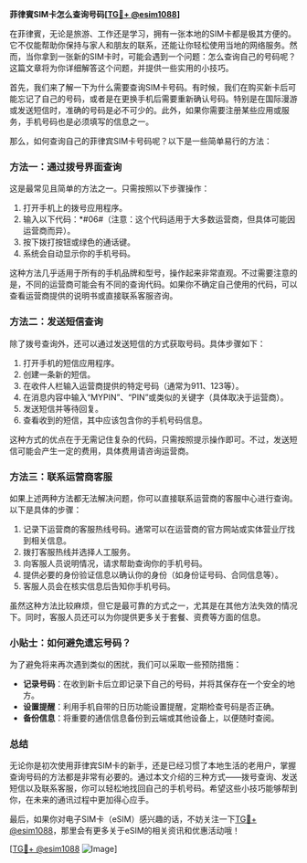 **菲律賓SIM卡怎么查询号码[[TG💪+ @esim1088](https://t.me/s/esim1088)]**

在菲律賓，无论是旅游、工作还是学习，拥有一张本地的SIM卡都是极其方便的。它不仅能帮助你保持与家人和朋友的联系，还能让你轻松使用当地的网络服务。然而，当你拿到一张新的SIM卡时，可能会遇到一个问题：怎么查询自己的号码呢？这篇文章将为你详细解答这个问题，并提供一些实用的小技巧。

首先，我们来了解一下为什么需要查询SIM卡号码。有时候，我们在购买新卡后可能忘记了自己的号码，或者是在更换手机后需要重新确认号码。特别是在国际漫游或发送短信时，准确的号码是必不可少的。此外，如果你需要注册某些应用或服务，手机号码也是必须填写的信息之一。

那么，如何查询自己的菲律宾SIM卡号码呢？以下是一些简单易行的方法：

### 方法一：通过拨号界面查询

这是最常见且简单的方法之一。只需按照以下步骤操作：

1. 打开手机上的拨号应用程序。
2. 输入以下代码：*#06#（注意：这个代码适用于大多数运营商，但具体可能因运营商而异）。
3. 按下拨打按钮或绿色的通话键。
4. 系统会自动显示你的手机号码。

这种方法几乎适用于所有的手机品牌和型号，操作起来非常直观。不过需要注意的是，不同的运营商可能会有不同的查询代码。如果你不确定自己使用的代码，可以查看运营商提供的说明书或直接联系客服咨询。

### 方法二：发送短信查询

除了拨号查询外，还可以通过发送短信的方式获取号码。具体步骤如下：

1. 打开手机的短信应用程序。
2. 创建一条新的短信。
3. 在收件人栏输入运营商提供的特定号码（通常为911、123等）。
4. 在消息内容中输入“MYPIN”、“PIN”或类似的关键字（具体取决于运营商）。
5. 发送短信并等待回复。
6. 查看收到的短信，其中应该包含你的手机号码信息。

这种方式的优点在于无需记住复杂的代码，只需按照提示操作即可。不过，发送短信可能会产生一定的费用，具体费用请咨询运营商。

### 方法三：联系运营商客服

如果上述两种方法都无法解决问题，你可以直接联系运营商的客服中心进行查询。以下是具体的步骤：

1. 记录下运营商的客服热线号码。通常可以在运营商的官方网站或实体营业厅找到相关信息。
2. 拨打客服热线并选择人工服务。
3. 向客服人员说明情况，请求帮助查询你的手机号码。
4. 提供必要的身份验证信息以确认你的身份（如身份证号码、合同信息等）。
5. 客服人员会在核实信息后告知你手机号码。

虽然这种方法比较麻烦，但它是最可靠的方式之一，尤其是在其他方法失效的情况下。同时，客服人员还可以为你提供更多关于套餐、资费等方面的信息。

### 小贴士：如何避免遗忘号码？

为了避免将来再次遇到类似的困扰，我们可以采取一些预防措施：

- **记录号码**：在收到新卡后立即记录下自己的号码，并将其保存在一个安全的地方。
- **设置提醒**：利用手机自带的日历功能设置提醒，定期检查号码是否正确。
- **备份信息**：将重要的通信信息备份到云端或其他设备上，以便随时查阅。

### 总结

无论你是初次使用菲律宾SIM卡的新手，还是已经习惯了本地生活的老用户，掌握查询号码的方法都是非常有必要的。通过本文介绍的三种方式——拨号查询、发送短信以及联系客服，你可以轻松地找回自己的手机号码。希望这些小技巧能够帮到你，在未来的通讯过程中更加得心应手。

最后，如果你对电子SIM卡（eSIM）感兴趣的话，不妨关注一下[TG💪+ @esim1088](https://t.me/s/esim1088)，那里会有更多关于eSIM的相关资讯和优惠活动哦！

[[TG💪+ @esim1088](https://t.me/s/esim1088) ![Image](https://i.postimg.cc/4NQfJmqS/Snipaste-2025-05-13-00-14-12.png)]
